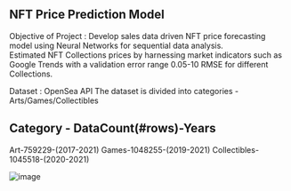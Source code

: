 NFT Price Prediction Model 
---------------------------------- 
Objective of Project : Develop sales data driven NFT price forecasting model using Neural Networks for sequential data analysis.  
Estimated NFT Collections prices by harnessing market indicators such as Google Trends with a validation error range 0.05-10 RMSE for different Collections.

Dataset : OpenSea API
The dataset is divided into categories - Arts/Games/Collectibles

Category - DataCount(#rows)-Years
----------------------------------
Art-759229-(2017-2021)
Games-1048255-(2019-2021)
Collectibles-1045518-(2020-2021)

![image](https://user-images.githubusercontent.com/26669836/207476863-37110f4e-181c-4feb-a74a-ee61b5d3b0a6.png)



